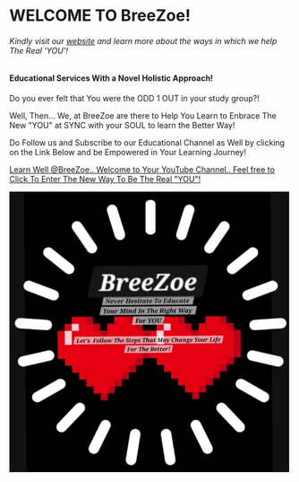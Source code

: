 # WELCOME TO BreeZoe!
###### Kindly visit our [website](https://learnwellwithbreez.wixsite.com/breezoe) and learn more about the ways in which we help The Real 'YOU'!

#### Educational Services With a Novel Holistic Approach!

Do you ever felt that You were the ODD 1 OUT in your study group?!

Well, Then... We, at BreeZoe are there to Help You Learn to Enbrace The New "YOU" at SYNC with your SOUL to learn the Better Way!

Do Follow us and Subscribe to our Educational Channel as Well by clicking on the Link Below and be Empowered in Your Learning Journey!

[Learn Well @BreeZoe.. Welcome to Your YouTube Channel.. Feel free to Click To Enter The New Way To Be The Real "YOU"!](https://www.youtube.com/@BreeZoeLearnWell)

<img src="2.jpg" width="500" height="500"> 

